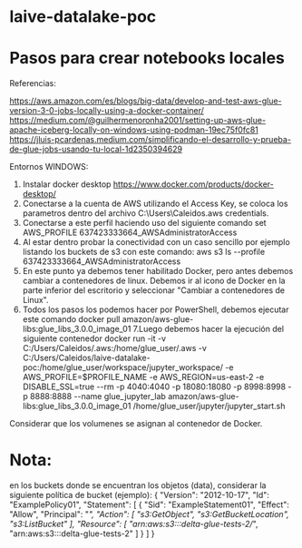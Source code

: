 # laive-datalake-poc
# Pasos para crear notebooks locales

Referencias:

https://aws.amazon.com/es/blogs/big-data/develop-and-test-aws-glue-version-3-0-jobs-locally-using-a-docker-container/
https://medium.com/@guilhermenoronha2001/setting-up-aws-glue-apache-iceberg-locally-on-windows-using-podman-19ec75f0fc81
https://jluis-pcardenas.medium.com/simplificando-el-desarrollo-y-prueba-de-glue-jobs-usando-tu-local-1d2350394629

Entornos WINDOWS:

1. Instalar docker desktop https://www.docker.com/products/docker-desktop/
2. Conectarse a la cuenta de AWS utilizando el Access Key, se coloca los parametros dentro del archivo C:\Users\Caleidos\.aws credentials.
3. Conectarse a este perfil haciendo uso del siguiente comando set AWS_PROFILE 637423333664_AWSAdministratorAccess
4. Al estar dentro probar la conectividad con un caso sencillo por ejemplo listando los buckets de s3 con este comando:
aws s3 ls --profile 637423333664_AWSAdministratorAccess
5. En este punto ya debemos tener habilitado Docker, pero antes debemos cambiar a contenedores de linux. Debemos ir al icono de Docker en la parte inferior del escritorio y seleccionar "Cambiar a contenedores de Linux".
6. Todos los pasos los podemos hacer por PowerShell, debemos ejecutar este comando docker pull amazon/aws-glue-libs:glue_libs_3.0.0_image_01
7.Luego debemos hacer la ejecución del siguiente contenedor 
docker run -it -v C:/Users/Caleidos/.aws:/home/glue_user/.aws -v C:/Users/Caleidos/laive-datalake-poc:/home/glue_user/workspace/jupyter_workspace/ -e AWS_PROFILE=$PROFILE_NAME -e AWS_REGION=us-east-2 -e DISABLE_SSL=true --rm -p 4040:4040 -p 18080:18080 -p 8998:8998 -p 8888:8888 --name glue_jupyter_lab amazon/aws-glue-libs:glue_libs_3.0.0_image_01 /home/glue_user/jupyter/jupyter_start.sh

Considerar que los volumenes se asignan al contenedor de Docker.

# Nota:
en los buckets donde se encuentran los objetos (data), considerar la siguiente política de bucket (ejemplo):
{
    "Version": "2012-10-17",
    "Id": "ExamplePolicy01",
    "Statement": [
        {
            "Sid": "ExampleStatement01",
            "Effect": "Allow",
            "Principal": "*",
            "Action": [
                "s3:GetObject",
                "s3:GetBucketLocation",
                "s3:ListBucket"
            ],
            "Resource": [
                "arn:aws:s3:::delta-glue-tests-2/*",
                "arn:aws:s3:::delta-glue-tests-2"
            ]
        }
    ]
}